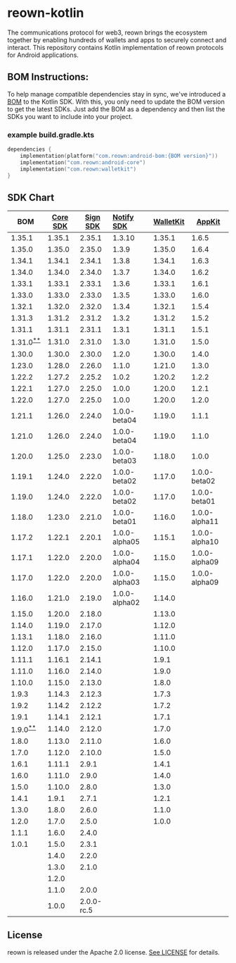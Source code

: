 # **reown-kotlin**

The communications protocol for web3, reown brings the ecosystem together by enabling hundreds of wallets and apps to securely connect and interact. This repository contains Kotlin implementation of
reown protocols for Android applications.

####

## BOM Instructions:

To help manage compatible dependencies stay in sync, we've introduced a [BOM](https://docs.gradle.org/current/userguide/platforms.html#sub:bom_import) to the Kotlin SDK. With this, you only need to
update the BOM version to get the latest SDKs. Just add the BOM as a dependency and then list the SDKs you want to include into your project.

### example build.gradle.kts

```kotlin
dependencies {
    implementation(platform("com.reown:android-bom:{BOM version}"))
    implementation("com.reown:android-core")
    implementation("com.reown:walletkit")
}
```

## SDK Chart

| BOM                                                                                     | [Core SDK](core/android) | [Sign SDK](protocol/sign) | [Notify SDK](protocol/notify) | [WalletKit](product/web3wallet) | [AppKit](product/web3modal) |
|-----------------------------------------------------------------------------------------|--------------------------|---------------------------|:------------------------------|---------------------------------|-----------------------------|
| 1.35.1                                                                                  | 1.35.1                   | 2.35.1                    | 1.3.10                        | 1.35.1                          | 1.6.5                       |
| 1.35.0                                                                                  | 1.35.0                   | 2.35.0                    | 1.3.9                         | 1.35.0                          | 1.6.4                       |
| 1.34.1                                                                                  | 1.34.1                   | 2.34.1                    | 1.3.8                         | 1.34.1                          | 1.6.3                       |
| 1.34.0                                                                                  | 1.34.0                   | 2.34.0                    | 1.3.7                         | 1.34.0                          | 1.6.2                       |
| 1.33.1                                                                                  | 1.33.1                   | 2.33.1                    | 1.3.6                         | 1.33.1                          | 1.6.1                       |
| 1.33.0                                                                                  | 1.33.0                   | 2.33.0                    | 1.3.5                         | 1.33.0                          | 1.6.0                       |
| 1.32.1                                                                                  | 1.32.0                   | 2.32.0                    | 1.3.4                         | 1.32.1                          | 1.5.4                       |
| 1.31.3                                                                                  | 1.31.2                   | 2.31.2                    | 1.3.2                         | 1.31.2                          | 1.5.2                       |
| 1.31.1                                                                                  | 1.31.1                   | 2.31.1                    | 1.3.1                         | 1.31.1                          | 1.5.1                       |
| 1.31.0<sup>[**](https://gist.github.com/TalhaAli00/7b9e1cadf19b9dc5141cd033aa4e6172)    | 1.31.0                   | 2.31.0                    | 1.3.0                         | 1.31.0                          | 1.5.0                       |
| 1.30.0                                                                                  | 1.30.0                   | 2.30.0                    | 1.2.0                         | 1.30.0                          | 1.4.0                       |
| 1.23.0                                                                                  | 1.28.0                   | 2.26.0                    | 1.1.0                         | 1.21.0                          | 1.3.0                       |
| 1.22.2                                                                                  | 1.27.2                   | 2.25.2                    | 1.0.2                         | 1.20.2                          | 1.2.2                       |
| 1.22.1                                                                                  | 1.27.0                   | 2.25.0                    | 1.0.0                         | 1.20.0                          | 1.2.1                       |
| 1.22.0                                                                                  | 1.27.0                   | 2.25.0                    | 1.0.0                         | 1.20.0                          | 1.2.0                       |
| 1.21.1                                                                                  | 1.26.0                   | 2.24.0                    | 1.0.0-beta04                  | 1.19.0                          | 1.1.1                       |
| 1.21.0                                                                                  | 1.26.0                   | 2.24.0                    | 1.0.0-beta04                  | 1.19.0                          | 1.1.0                       |
| 1.20.0                                                                                  | 1.25.0                   | 2.23.0                    | 1.0.0-beta03                  | 1.18.0                          | 1.0.0                       |
| 1.19.1                                                                                  | 1.24.0                   | 2.22.0                    | 1.0.0-beta02                  | 1.17.0                          | 1.0.0-beta02                |
| 1.19.0                                                                                  | 1.24.0                   | 2.22.0                    | 1.0.0-beta02                  | 1.17.0                          | 1.0.0-beta01                |
| 1.18.0                                                                                  | 1.23.0                   | 2.21.0                    | 1.0.0-beta01                  | 1.16.0                          | 1.0.0-alpha11               |
| 1.17.2                                                                                  | 1.22.1                   | 2.20.1                    | 1.0.0-alpha05                 | 1.15.1                          | 1.0.0-alpha10               |
| 1.17.1                                                                                  | 1.22.0                   | 2.20.0                    | 1.0.0-alpha04                 | 1.15.0                          | 1.0.0-alpha09               |
| 1.17.0                                                                                  | 1.22.0                   | 2.20.0                    | 1.0.0-alpha03                 | 1.15.0                          | 1.0.0-alpha09               |
| 1.16.0                                                                                  | 1.21.0                   | 2.19.0                    | 1.0.0-alpha02                 | 1.14.0                          |                             |
| 1.15.0                                                                                  | 1.20.0                   | 2.18.0                    |                               | 1.13.0                          |                             |
| 1.14.0                                                                                  | 1.19.0                   | 2.17.0                    |                               | 1.12.0                          |                             |
| 1.13.1                                                                                  | 1.18.0                   | 2.16.0                    |                               | 1.11.0                          |                             |
| 1.12.0                                                                                  | 1.17.0                   | 2.15.0                    |                               | 1.10.0                          |                             |
| 1.11.1                                                                                  | 1.16.1                   | 2.14.1                    |                               | 1.9.1                           |                             |
| 1.11.0                                                                                  | 1.16.0                   | 2.14.0                    |                               | 1.9.0                           |                             |
| 1.10.0                                                                                  | 1.15.0                   | 2.13.0                    |                               | 1.8.0                           |                             |
| 1.9.3                                                                                   | 1.14.3                   | 2.12.3                    |                               | 1.7.3                           |                             |
| 1.9.2                                                                                   | 1.14.2                   | 2.12.2                    |                               | 1.7.2                           |                             |
| 1.9.1                                                                                   | 1.14.1                   | 2.12.1                    |                               | 1.7.1                           |                             |
| 1.9.0<sup>[**](https://github.com/WalletConnect/WalletConnectKotlinV2/issues/821)</sup> | 1.14.0                   | 2.12.0                    |                               | 1.7.0                           |                             |
| 1.8.0                                                                                   | 1.13.0                   | 2.11.0                    |                               | 1.6.0                           |                             |
| 1.7.0                                                                                   | 1.12.0                   | 2.10.0                    |                               | 1.5.0                           |                             |
| 1.6.1                                                                                   | 1.11.1                   | 2.9.1                     |                               | 1.4.1                           |                             |
| 1.6.0                                                                                   | 1.11.0                   | 2.9.0                     |                               | 1.4.0                           |                             |
| 1.5.0                                                                                   | 1.10.0                   | 2.8.0                     |                               | 1.3.0                           |                             |
| 1.4.1                                                                                   | 1.9.1                    | 2.7.1                     |                               | 1.2.1                           |                             |
| 1.3.0                                                                                   | 1.8.0                    | 2.6.0                     |                               | 1.1.0                           |                             |
| 1.2.0                                                                                   | 1.7.0                    | 2.5.0                     |                               | 1.0.0                           |                             |
| 1.1.1                                                                                   | 1.6.0                    | 2.4.0                     |                               |                                 |                             |
| 1.0.1                                                                                   | 1.5.0                    | 2.3.1                     |                               |                                 |                             |
|                                                                                         | 1.4.0                    | 2.2.0                     |                               |                                 |                             |
|                                                                                         | 1.3.0                    | 2.1.0                     |                               |                                 |                             |
|                                                                                         | 1.2.0                    |                           |                               |                                 |                             |
|                                                                                         | 1.1.0                    | 2.0.0                     |                               |                                 |                             |
|                                                                                         | 1.0.0                    | 2.0.0-rc.5                |                               |                                 |                             |

## License

reown is released under the Apache 2.0 license. [See LICENSE](/LICENSE) for details.

